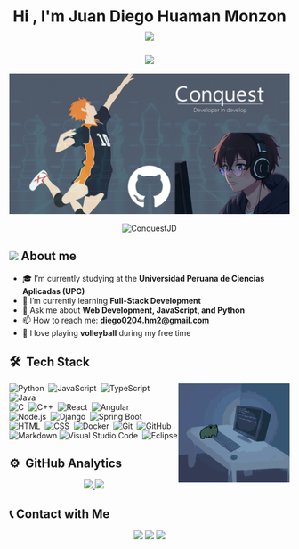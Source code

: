 <h1 align="center">Hi , I'm Juan Diego Huaman Monzon <img src="https://media.giphy.com/media/hvRJCLFzcasrR4ia7z/giphy.gif" width="35"></h1>
<p align="center">
  <a href="https://github.com/DenverCoder1/readme-typing-svg"><img src="https://readme-typing-svg.herokuapp.com?font=Time+New+Roman&color=%238D6E9F&size=25&center=true&vCenter=true&width=600&height=100&lines=Software+Engineer+Student...;Always+learning+new+things...;"></a>
</p>
<p align="center">
  <img src="./assets/bannergithub.jpg" alt="Banner" />
</p>

<p align="center"> 
	<img src="https://komarev.com/ghpvc/?username=ConquestJD&label=Profile%20views&color=0047AB&style=plastic?" alt="ConquestJD" height=25px, width=160px/> 
	<!---
		<a href = "https://commits.top/egypt.html" target="_blank">
			<img src="https://aktive.tk/egypt/7oSkaaa?color=red" alt="Most Active Users" target="_blank" height=25px, width=250px/> 
		</a>
	-->
</p>

## <picture><img src = "https://github.com/7oSkaaa/7oSkaaa/blob/main/Images/about_me.gif?raw=true" width = 50px></picture> About me
- 🎓 I’m currently studying at the **Universidad Peruana de Ciencias Aplicadas (UPC)**
- 🌱 I’m currently learning **Full-Stack Development**
- 💬 Ask me about **Web Development, JavaScript, and Python**
- 📫 How to reach me: **diego0204.hm2@gmail.com**
- 🏐 I love playing **volleyball** during my free time






## 🛠 &nbsp;Tech Stack

<p align="center">
  <img src="./assets/frogif.gif" alt="Frog Coding"  align="right" style="width: 200px" />
</p>

![Python](https://img.shields.io/badge/-Python-05122A?style=flat&logo=python)&nbsp;
![JavaScript](https://img.shields.io/badge/-JavaScript-05122A?style=flat&logo=javascript)&nbsp;
![TypeScript](https://img.shields.io/badge/-TypeScript-05122A?style=flat&logo=typescript)&nbsp;
![Java](https://img.shields.io/badge/-Java-05122A?style=flat&logo=Java&logoColor=FFA518)&nbsp;\
![C](https://img.shields.io/badge/-C-05122A?style=flat&logo=C&logoColor=A8B9CC)&nbsp;
![C++](https://img.shields.io/badge/-C++-05122A?style=flat&logo=C%2B%2B&logoColor=00599C)&nbsp;
![React](https://img.shields.io/badge/-React-05122A?style=flat&logo=react)&nbsp;
![Angular](https://img.shields.io/badge/-Angular-05122A?style=flat&logo=angular&logoColor=DD0031)&nbsp;\
![Node.js](https://img.shields.io/badge/-Node.js-05122A?style=flat&logo=node.js)&nbsp;
![Django](https://img.shields.io/badge/-Django-05122A?style=flat&logo=django&logoColor=092E20)&nbsp;
![Spring Boot](https://img.shields.io/badge/-Spring%20Boot-05122A?style=flat&logo=springboot&logoColor=6DB33F)&nbsp;\
![HTML](https://img.shields.io/badge/-HTML-05122A?style=flat&logo=HTML5)&nbsp;
![CSS](https://img.shields.io/badge/-CSS-05122A?style=flat&logo=CSS3&logoColor=1572B6)&nbsp;
![Docker](https://img.shields.io/badge/-Docker-05122A?style=flat&logo=docker)&nbsp;
![Git](https://img.shields.io/badge/-Git-05122A?style=flat&logo=git)&nbsp;
![GitHub](https://img.shields.io/badge/-GitHub-05122A?style=flat&logo=github)&nbsp;\
![Markdown](https://img.shields.io/badge/-Markdown-05122A?style=flat&logo=markdown)
![Visual Studio Code](https://img.shields.io/badge/-Visual%20Studio%20Code-05122A?style=flat&logo=visual-studio-code&logoColor=007ACC)&nbsp;
![Eclipse](https://img.shields.io/badge/-Eclipse-05122A?style=flat&logo=eclipse-ide&logoColor=2C2255)




## ⚙️ &nbsp;GitHub Analytics

<p align="center">
<a href="https://github.com/AVS1508">
  <img height="180em" src="https://github-readme-stats-eight-theta.vercel.app/api?username=ConquestJD&show_icons=true&theme=algolia&include_all_commits=true&count_private=true"/>
  <img height="180em" src="https://github-readme-stats-eight-theta.vercel.app/api/top-langs/?username=ConquestJD&layout=compact&langs_count=8&theme=algolia"/>
</a>
</p>

## 📞 Contact with Me
<p align="center">
  <a href="https://instagram.com/juandiego.hmz" target="_blank"><img src="https://img.shields.io/badge/Instagram-%23E4405F.svg?style=for-the-badge&logo=instagram&logoColor=white"/></a>
  <a href="mailto:diego0204.hm2@gmail.com" target="_blank"><img src="https://img.shields.io/badge/Google-%234285F4.svg?style=for-the-badge&logo=google&logoColor=white"/></a>
  <a href="https://wa.me/998901024" target="_blank"><img src="https://img.shields.io/badge/WhatsApp-%25D366.svg?style=for-the-badge&logo=whatsapp&logoColor=white"/></a>
</p>
